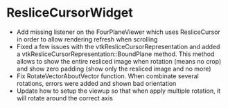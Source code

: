 # ResliceCursorWidget

- Add missing listener on the FourPlaneViewer which uses ResliceCursor in order to allow rendering refresh when scrolling
- Fixed a few issues with the vtkResliceCursorRepresentation and added a vtkResliceCursorRepresentation::BoundPlane method. This method allows to show the entire resliced image when rotation (means no crop) and show zero padding (show only the resliced image and no more)
- Fix RotateVectorAboutVector function. When combinate several rotations, errors were added and shown bad orientation
- Update how to setup the viewup so that when apply multiple rotation, it will rotate around the correct axis

